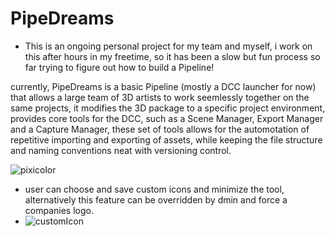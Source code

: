 # PipeDreams

- This is an ongoing personal project for my team and myself, i work on this after hours in my freetime, so it has been a slow but fun process so far trying to figure out
  how to build a Pipeline!

currently, PipeDreams is a basic Pipeline (mostly a DCC launcher for now) 
that allows a large team of 3D artists to work seemlessly together on the same projects,
it modifies the 3D package to a specific project environment, provides core tools for the DCC, such as a Scene Manager, Export Manager and a Capture Manager,
these set of tools allows for the automotation of repetitive importing and exporting of assets, while keeping the file structure and naming conventions neat
with versioning control.


![pixicolor](https://user-images.githubusercontent.com/80905013/193423638-1d37a040-c230-48b5-a7dc-78e5a56ed3e2.gif)


- user can choose and save custom icons and minimize the tool, alternatively this feature can be overridden by dmin and force a companies logo.
- ![customIcon](https://user-images.githubusercontent.com/80905013/193425069-d08f061a-a1ea-4dfa-a91d-60b0e21296e0.gif)
